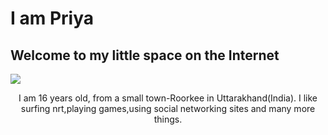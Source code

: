 <h1> I am Priya </hi></center>
<h2>Welcome to my little space on the Internet</h2>
<img src=https://github.com/pbhatt0/I-am-Priya/issues/1#issue-360890979
<br><p align="center"> I am 16 years old, from a small town-Roorkee in Uttarakhand(India). I like surfing nrt,playing games,using social networking sites and many more things.
